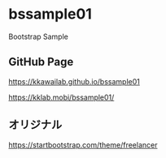 # bssample01
Bootstrap Sample

## GitHub Page
https://kkawailab.github.io/bssample01

https://kklab.mobi/bssample01/

## オリジナル
https://startbootstrap.com/theme/freelancer

